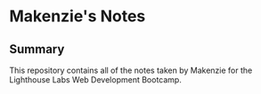 # Makenzie's Notes

## Summary
This repository contains all of the notes taken by Makenzie for the Lighthouse Labs Web Development Bootcamp.
